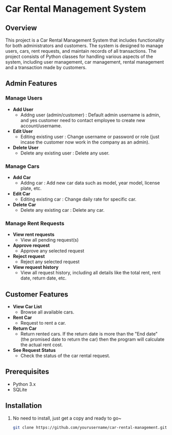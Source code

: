 # Car Rental Management System

## Overview

This project is a Car Rental Management System that includes functionality for both administrators and customers. The system is designed to manage users, cars, rent requests, and maintain records of all transactions. The project consists of Python classes for handling various aspects of the system, including user management, car management, rental management and a transaction made by customers.

## Admin Features
### Manage Users
  - **Add User**
    - Addng user (admin/customer) : Default admin username is admin, and yes customer need to contact employee to create new account/username.
  - **Edit User**
    - Editing existing user : Change username or password or role (just incase the customer now work in the company as an admin).
  - **Delete User**
    - Delete any existing user : Delete any user.
### Manage Cars
  - **Add Car**
    - Addng car : Add new car data such as model, year model, license plate, etc.
  - **Edit Car**
    - Editing existing car : Change daily rate for specific car.
  - **Delete Car**
    - Delete any existing car : Delete any car.
### Manage Rent Requests
  - **View rent requests**
    - View all pending request(s)
  - **Approve request**
    - Approve any selected request
  - **Reject request**
    - Reject any selected request
  - **View request history**
    - View all request history, including all details like the total rent, rent date, return date, etc.

## Customer Features
- **View Car List**
  - Browse all available cars.
- **Rent Car**
  - Request to rent a car.
- **Return Car**
  - Return rented cars. If the return date is more than the "End date" (the promised date to return the car) then the program will calculate the actual rent cost.
- **See Request Status**
  - Check the status of the car rental request.

## Prerequisites
- Python 3.x
- SQLite

## Installation
1. No need to install, just get a copy and ready to go~
   ```bash
   git clone https://github.com/yourusername/car-rental-management.git
